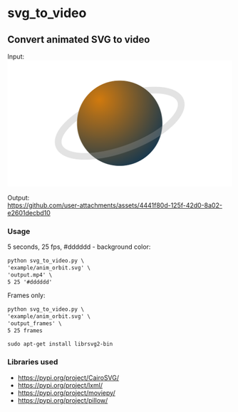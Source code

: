 # svg_to_video

## Convert animated SVG to video

Input:    
![Input SVG](https://raw.githubusercontent.com/andchir/svg_to_video/refs/heads/main/example/anim_orbit.svg)

Output:  
https://github.com/user-attachments/assets/4441f80d-125f-42d0-8a02-e2601decbd10

### Usage
5 seconds, 25 fps, #dddddd - background color:
~~~
python svg_to_video.py \
'example/anim_orbit.svg' \
'output.mp4' \
5 25 '#dddddd'
~~~

Frames only:
~~~
python svg_to_video.py \
'example/anim_orbit.svg' \
'output_frames' \
5 25 frames
~~~

~~~
sudo apt-get install librsvg2-bin
~~~

### Libraries used  
- https://pypi.org/project/CairoSVG/
- https://pypi.org/project/lxml/
- https://pypi.org/project/moviepy/
- https://pypi.org/project/pillow/

